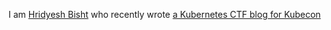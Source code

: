 I am [Hridyesh Bisht](http://www.linkedin.com/in/hridyesh) who recently wrote [a Kubernetes CTF blog for Kubecon](programmerprodigy.code.blog/2025/09/01/when-metrics-leak-secrets-kubernetes-ctf-lessons/)